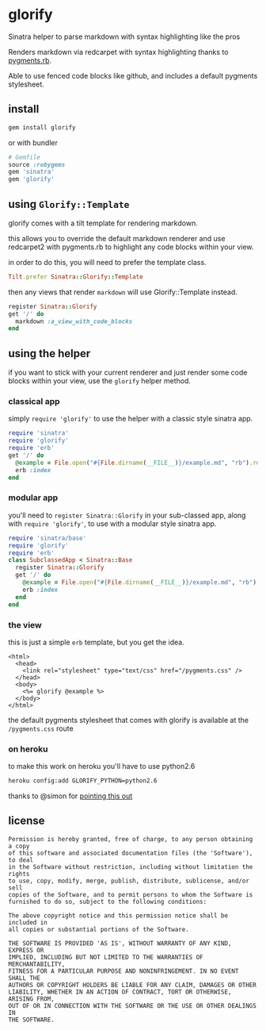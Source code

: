 # glorify

Sinatra helper to parse markdown with syntax highlighting like the pros

Renders markdown via redcarpet with syntax highlighting thanks to
[pygments.rb](https://github.com/tmm1/pygments.rb).

Able to use fenced code blocks like github, and includes a default pygments
stylesheet.

## install

```bash
gem install glorify
```
or with bundler

```ruby
# Gemfile
source :rubygems
gem 'sinatra'
gem 'glorify'
```

## using `Glorify::Template`

glorify comes with a tilt template for rendering markdown.

this allows you to override the default markdown renderer and use redcarpet2
with pygments.rb to highlight any code blocks within your view.

in order to do this, you will need to prefer the template class.

```ruby
Tilt.prefer Sinatra::Glorify::Template
```

then any views that render `markdown` will use Glorify::Template instead.

```ruby
register Sinatra::Glorify
get '/' do
  markdown :a_view_with_code_blocks
end
```

## using the helper

if you want to stick with your current renderer and just render some code
blocks within your view, use the `glorify` helper method.

### classical app

simply `require 'glorify'` to use the helper with a classic style sinatra app.

```ruby
require 'sinatra'
require 'glorify'
require 'erb'
get '/' do
  @example = File.open("#{File.dirname(__FILE__)}/example.md", "rb").read
  erb :index
end
```

### modular app

you'll need to `register Sinatra::Glorify` in your sub-classed app, along with
`require 'glorify'`, to use with a modular style sinatra app.

```ruby
require 'sinatra/base'
require 'glorify'
require 'erb'
class SubclassedApp < Sinatra::Base
  register Sinatra::Glorify
  get '/' do
    @example = File.open("#{File.dirname(__FILE__)}/example.md", "rb").read
    erb :index
  end
end
```

### the view

this is just a simple `erb` template, but you get the idea.

```erb
<html>
  <head>
    <link rel="stylesheet" type="text/css" href="/pygments.css" />
  </head>
  <body>
    <%= glorify @example %>
  </body>
</html>
```

the default pygments stylesheet that comes with glorify is available at the
`/pygments.css` route

### on heroku

to make this work on heroku you'll have to use python2.6

```bash
heroku config:add GLORIFY_PYTHON=python2.6
```
thanks to @simon for 
[pointing this out](https://github.com/zzak/glorify/pull/5#r812124)


## license

```
Permission is hereby granted, free of charge, to any person obtaining a copy
of this software and associated documentation files (the 'Software'), to deal
in the Software without restriction, including without limitation the rights
to use, copy, modify, merge, publish, distribute, sublicense, and/or sell
copies of the Software, and to permit persons to whom the Software is
furnished to do so, subject to the following conditions:

The above copyright notice and this permission notice shall be included in
all copies or substantial portions of the Software.

THE SOFTWARE IS PROVIDED 'AS IS', WITHOUT WARRANTY OF ANY KIND, EXPRESS OR
IMPLIED, INCLUDING BUT NOT LIMITED TO THE WARRANTIES OF MERCHANTABILITY,
FITNESS FOR A PARTICULAR PURPOSE AND NONINFRINGEMENT. IN NO EVENT SHALL THE
AUTHORS OR COPYRIGHT HOLDERS BE LIABLE FOR ANY CLAIM, DAMAGES OR OTHER
LIABILITY, WHETHER IN AN ACTION OF CONTRACT, TORT OR OTHERWISE, ARISING FROM,
OUT OF OR IN CONNECTION WITH THE SOFTWARE OR THE USE OR OTHER DEALINGS IN
THE SOFTWARE.
```
